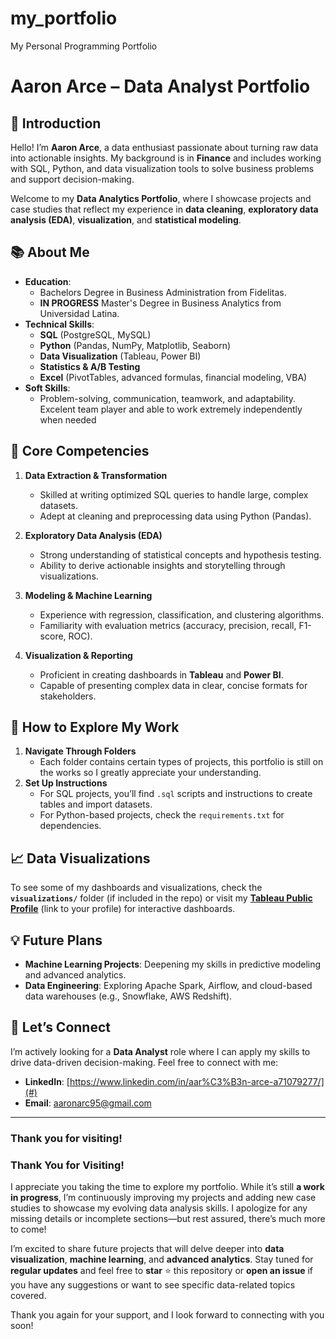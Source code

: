 # my_portfolio
My Personal Programming Portfolio 



# **Aaron Arce – Data Analyst Portfolio** 


## **👋 Introduction**

Hello! I’m **Aaron Arce**, a data enthusiast passionate about turning raw data into actionable insights. My background is in **Finance** and includes working with SQL, Python, and data visualization tools to solve business problems and support decision-making.

Welcome to my **Data Analytics Portfolio**, where I showcase projects and case studies that reflect my experience in **data cleaning**, **exploratory data analysis (EDA)**, **visualization**, and **statistical modeling**.

## **📚 About Me**

- **Education**: 
  - Bachelors Degree in Business Administration from Fidelitas.
  - **IN PROGRESS** Master's Degree in Business Analytics from Universidad Latina.
- **Technical Skills**: 
  - **SQL** (PostgreSQL, MySQL)
  - **Python** (Pandas, NumPy, Matplotlib, Seaborn)
  - **Data Visualization** (Tableau, Power BI)
  - **Statistics & A/B Testing**
  - **Excel** (PivotTables, advanced formulas, financial modeling, VBA)
- **Soft Skills**:  
  - Problem-solving, communication, teamwork, and adaptability. Excelent team player and able to work extremely     independently when needed

## **🎯 Core Competencies**

1. **Data Extraction & Transformation**  
   - Skilled at writing optimized SQL queries to handle large, complex datasets.
   - Adept at cleaning and preprocessing data using Python (Pandas).

2. **Exploratory Data Analysis (EDA)**  
   - Strong understanding of statistical concepts and hypothesis testing.
   - Ability to derive actionable insights and storytelling through visualizations.

3. **Modeling & Machine Learning**  
   - Experience with regression, classification, and clustering algorithms.
   - Familiarity with evaluation metrics (accuracy, precision, recall, F1-score, ROC).

4. **Visualization & Reporting**  
   - Proficient in creating dashboards in **Tableau** and **Power BI**.
   - Capable of presenting complex data in clear, concise formats for stakeholders.

## **🚀 How to Explore My Work**

1. **Navigate Through Folders**  
   - Each folder contains certain types of projects, this portfolio is still on the works so I greatly appreciate your understanding.
3. **Set Up Instructions**  
   - For SQL projects, you’ll find `.sql` scripts and instructions to create tables and import datasets.
   - For Python-based projects, check the `requirements.txt` for dependencies.

## **📈 Data Visualizations**

To see some of my dashboards and visualizations, check the **`visualizations/`** folder (if included in the repo) or visit my **[Tableau Public Profile](#)** (link to your profile) for interactive dashboards.

## **💡 Future Plans**

- **Machine Learning Projects**: Deepening my skills in predictive modeling and advanced analytics.
- **Data Engineering**: Exploring Apache Spark, Airflow, and cloud-based data warehouses (e.g., Snowflake, AWS Redshift).

## **🤝 Let’s Connect**

I’m actively looking for a **Data Analyst** role where I can apply my skills to drive data-driven decision-making. Feel free to connect with me:

- **LinkedIn**: [https://www.linkedin.com/in/aar%C3%B3n-arce-a71079277/](#)  
- **Email**: [aaronarc95@gmail.com](mailto:aaronarc95@gmail.com)

---

### **Thank you for visiting!**  

### **Thank You for Visiting!**

I appreciate you taking the time to explore my portfolio. While it’s still **a work in progress**, I’m continuously improving my projects and adding new case studies to showcase my evolving data analysis skills. I apologize for any missing details or incomplete sections—but rest assured, there’s much more to come!

I’m excited to share future projects that will delve deeper into **data visualization**, **machine learning**, and **advanced analytics**. Stay tuned for **regular updates** and feel free to **star** ⭐ this repository or **open an issue** if you have any suggestions or want to see specific data-related topics covered.

Thank you again for your support, and I look forward to connecting with you soon!

